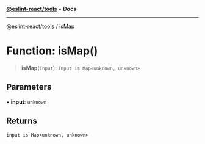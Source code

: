 [**@eslint-react/tools**](../README.md) • **Docs**

***

[@eslint-react/tools](../README.md) / isMap

# Function: isMap()

> **isMap**(`input`): `input is Map<unknown, unknown>`

## Parameters

• **input**: `unknown`

## Returns

`input is Map<unknown, unknown>`
